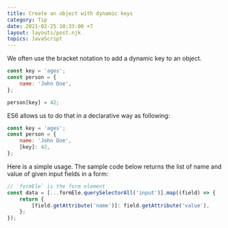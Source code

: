 ```yaml
---
title: Create an object with dynamic keys
category: Tip
date: 2021-02-25 10:33:00 +7
layout: layouts/post.njk
topics: JavaScript
---
```


We often use the bracket notation to add a dynamic key to an object.

```js
const key = 'ages';
const person = {
    name: 'John Doe',
};

person[key] = 42;
```

ES6 allows us to do that in a declarative way as following:

```js
const key = 'ages';
const person = {
    name: 'John Doe',
    [key]: 42,
};
```

Here is a simple usage. The sample code below returns the list of name and value of given input fields in a form:

```js
// `formEle` is the form element
const data = [...formEle.querySelectorAll('input')].map((field) => {
    return {
        [field.getAttribute('name')]: field.getAttribute('value'),
    };
});
```
